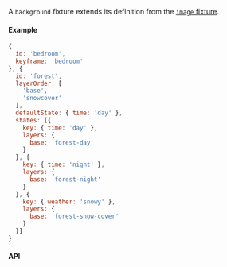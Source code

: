 A `background` fixture extends its definition from the [`image` fixture](#/engine/fixtures/images).

#### Example

```js
{
  id: 'bedroom',
  keyframe: 'bedroom'
}, {
  id: 'forest',
  layerOrder: [
    'base',
    'snowcover'
  ],
  defaultState: { time: 'day' },
  states: [{
    key: { time: 'day' },
    layers: {
      base: 'forest-day'
    }
  }, {
    key: { time: 'night' },
    layers: {
      base: 'forest-night'
    }
  }, {
    key: { weather: 'snowy' },
    layers: {
      base: 'forest-snow-cover'
    }
  }]
}
```

#### API
